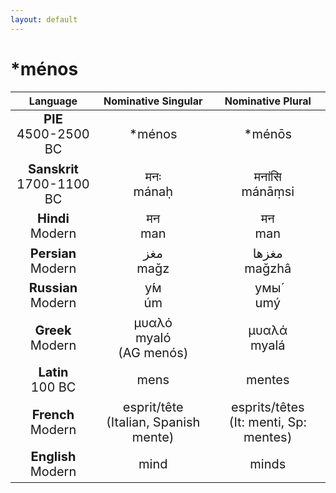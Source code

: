 ```yaml
---
layout: default
---
```

<!---
Text can be **bold**, _italic_, or ~~strikethrough~~.

[Link to another page](./another-page.html)

There should be whitespace between paragraphs.

There should be whitespace between paragraphs. We recommend including a README, or a file with information about your project.
-->

# \*ménos

<style>
td {
  font-size: 20px
}
</style>

| Language | Nominative Singular | Nominative Plural |
|:-:|:-:|:-:|
| **PIE**<br>4500-2500 BC | \*ménos | \*ménōs |
| **Sanskrit**<br>1700-1100 BC  | मनः<br>mánaḥ | मनांसि<br>mánāṃsi |
| **Hindi**<br>Modern | मन<br>man | मन<br>man |
| **Persian**<br>Modern | مغز<br>mağz | مغز‌ها<br>mağzhâ |
| **Russian**<br>Modern | у́м<br>úm | умы́<br>umý |
| **Greek**<br>Modern | μυαλό<br>myaló<br>(AG menós) | μυαλά<br>myalá |
| **Latin**<br>100 BC | mens | mentes |
| **French**<br>Modern | esprit/tête<br>(Italian, Spanish mente) | esprits/têtes<br>(It: menti, Sp: mentes) |
| **English**<br>Modern | mind | minds |
